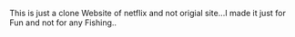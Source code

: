 This is just a clone Website of netflix and not origial site...I made it just for Fun and not for any Fishing..
